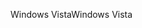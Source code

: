 <span data-ttu-id="e129f-101">Windows Vista</span><span class="sxs-lookup"><span data-stu-id="e129f-101">Windows Vista</span></span>